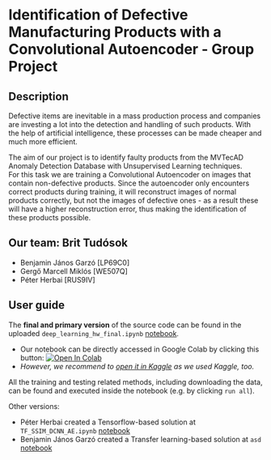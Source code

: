 # Identification of Defective Manufacturing Products with a Convolutional Autoencoder - Group Project
## Description

Defective items are inevitable in a mass production process and companies are investing a lot into the detection and handling of such products. With the help of artificial intelligence, these processes can be made cheaper and much more efficient.  

The aim of our project is to identify faulty products from the MVTecAD Anomaly Detection Database with Unsupervised Learning techniques.  
For this task we are training a Convolutional Autoencoder on images that contain non-defective products. Since the autoencoder only encounters correct products during  training, it will reconstruct images of normal products correctly, but not the images of defective ones - as a result these will have a higher reconstruction error, thus making the identification of these products possible.


## Our team: Brit Tudósok


- Benjamin János Garzó [LP69C0]
- Gergő Marcell Miklós [WE507Q]
- Péter Herbai [RUS9IV]


## User guide

The __final and primary version__ of the source code can be found in the uploaded `deep_learning_hw_final.ipynb` [notebook](https://github.com/idkjustletmeregister/VITMAV45-Brit_tudosok/blob/master/deep_learning_hw_final.ipynb).  

- Our notebook can be directly accessed in Google Colab by clicking this button:
[![Open In Colab](https://colab.research.google.com/assets/colab-badge.svg)](https://colab.research.google.com/drive/1EEiczxAIUcx9nJNamHQ8Fp0j2JjWRmzn?usp=sharing)
- _However, we recommend to [open it in Kaggle](https://www.kaggle.com/code/miklosgergely/deep-learning-hw-milestone-1-d45557?scriptVersionId=113550262) as we used Kaggle, too._

All the training and testing related methods, including downloading the data, can be found and executed inside the notebook (e.g. by clicking `run all`).

Other versions:
- Péter Herbai created a Tensorflow-based solution at `TF_SSIM_DCNN_AE.ipynb` [notebook](https://github.com/idkjustletmeregister/VITMAV45-Brit_tudosok/blob/master/TF_SSIM_DCNN_AE.ipynb)
- Benjamin János Garzó created a Transfer learning-based solution at `asd` [notebook]()

